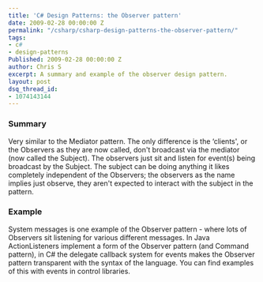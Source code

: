 ```yaml
---
title: 'C# Design Patterns: the Observer pattern'
date: 2009-02-28 00:00:00 Z
permalink: "/csharp/csharp-design-patterns-the-observer-pattern/"
tags:
- c#
- design-patterns
Published: 2009-02-28 00:00:00 Z
author: Chris S
excerpt: A summary and example of the observer design pattern.
layout: post
dsq_thread_id:
- 1074143144
---
```


### Summary

Very similar to the Mediator pattern. The only difference is the &#8216;clients', or the Observers as they are now called, don't broadcast via the mediator (now called the Subject). The observers just sit and listen for event(s) being broadcast by the Subject. The subject can be doing anything it likes completely independent of the Observers; the observers as the name implies just observe, they aren't expected to interact with the subject in the pattern. 

<!--more-->

### Example

System messages is one example of the Observer pattern - where lots of Observers sit listening for various different messages. In Java ActionListeners implement a form of the Observer pattern (and Command pattern), in C# the delegate callback system for events makes the Observer pattern transparent with the syntax of the language. You can find examples of this with events in control libraries. 

<script src="https://gist.github.com/yetanotherchris/4746426.js"></script>